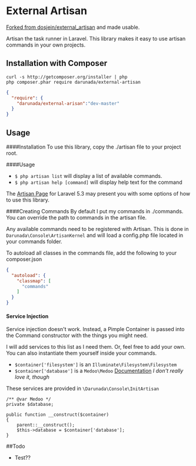 External Artisan
================

[Forked from dosjein/external_artisan](https://github.com/dosjein/external_artisan) and made usable.

Artisan the task runner in Laravel.  This library makes it 
easy to use artisan commands in your own projects.

Installation with Composer
--------------------------

```shell
curl -s http://getcomposer.org/installer | php
php composer.phar require darunada/external-artisan
```

```json
{
  "require": {
    "darunada/external-arisan":"dev-master"
  }
}
```

Usage
-----
####Installation
To use this library, copy the ./artisan file to your project root.  

####Usage
+ `$ php artisan list` will display a list of available commands.
+ `$ php artisan help [command]` will display help text for the command

The [Artisan Page](https://laravel.com/docs/5.3/artisan) for Laravel 5.3
may present you with some options of how to use this library.

####Creating Commands
By default I put my commands in ./commands.  You can override the 
path to commands in the artisan file.

Any available commands need to be registered with Artisan.  This
is done in `Darunada\Console\ArtisanKernel` and will load a config.php file
located in your commands folder.  

To autoload all classes in the commands file, add the following to your composer.json

```json
{
  "autoload": {
    "classmap": [
      "commands"
    ]
  }
}

````

#### Service Injection
Service injection doesn't work.  Instead, a Pimple Container is passed into
the Command constructor with the things you might need.

I will add services to this list as I need them.  Or, feel free to add 
your own.  You can also instantiate them yourself inside your commands.
+ `$container['filesystem']` is an `Illuminate\Filesystem\Filesystem`
+ `$container['database']` is a `Medoo\Medoo` [Documentation](http://medoo.in/doc) _I don't really love it, though_

These services are provided in `\Darunada\Console\InitArtisan`

```
/** @var Medoo */
private $database;

public function __construct($container)
{
    parent::__construct();
    $this->database = $container['database'];
}
```

##Todo
+ Test??